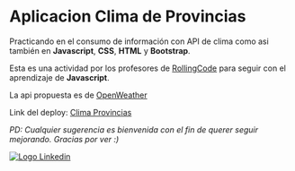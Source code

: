 # Aplicacion Clima de Provincias

Practicando en el consumo de información con API de clima como asi también en **Javascript**, **CSS**, **HTML** y **Bootstrap**.

Esta es una actividad por los profesores de [RollingCode](https://rollingcodeschool.com) para seguir con el aprendizaje de **Javascript**.

La api propuesta es de [OpenWeather](https://openweathermap.org/)

Link del deploy: [Clima Provincias](https://legendary-paletas-756e64.netlify.app/)

_PD: Cualquier sugerencia es bienvenida con el fin de querer seguir mejorando. Gracias por ver :)_

[![Logo Linkedin](https://cdn-icons-png.flaticon.com/24/1384/1384014.png "Ir a Linkedin de Nicolas Cabrera")](https://www.linkedin.com/in/nicolas-francisco-cabrera/)





 


